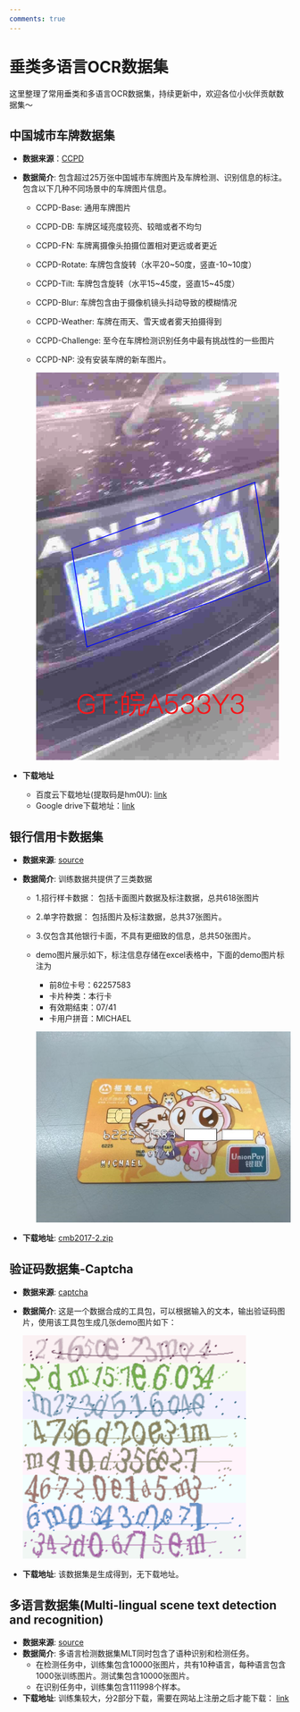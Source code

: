 ```yaml
---
comments: true
---
```



# 垂类多语言OCR数据集

这里整理了常用垂类和多语言OCR数据集，持续更新中，欢迎各位小伙伴贡献数据集～

## 中国城市车牌数据集

- **数据来源**：[CCPD](https://github.com/detectRecog/CCPD)
- **数据简介**: 包含超过25万张中国城市车牌图片及车牌检测、识别信息的标注。包含以下几种不同场景中的车牌图片信息。
  - CCPD-Base: 通用车牌图片
  - CCPD-DB: 车牌区域亮度较亮、较暗或者不均匀
  - CCPD-FN: 车牌离摄像头拍摄位置相对更远或者更近
  - CCPD-Rotate: 车牌包含旋转（水平20\~50度，竖直-10\~10度）
  - CCPD-Tilt: 车牌包含旋转（水平15\~45度，竖直15\~45度）
  - CCPD-Blur: 车牌包含由于摄像机镜头抖动导致的模糊情况
  - CCPD-Weather: 车牌在雨天、雪天或者雾天拍摄得到
  - CCPD-Challenge: 至今在车牌检测识别任务中最有挑战性的一些图片
  - CCPD-NP: 没有安装车牌的新车图片。

    ![](./images/ccpd_demo.png)

- **下载地址**
  - 百度云下载地址(提取码是hm0U): [link](https://pan.baidu.com/s/1i5AOjAbtkwb17Zy-NQGqkw)
  - Google drive下载地址：[link](https://drive.google.com/file/d/1rdEsCUcIUaYOVRkx5IMTRNA7PcGMmSgc/view)

## 银行信用卡数据集

- **数据来源**: [source](https://www.kesci.com/home/dataset/5954cf1372ead054a5e25870)

- **数据简介**: 训练数据共提供了三类数据
  - 1.招行样卡数据： 包括卡面图片数据及标注数据，总共618张图片
  - 2.单字符数据： 包括图片及标注数据，总共37张图片。
  - 3.仅包含其他银行卡面，不具有更细致的信息，总共50张图片。

  - demo图片展示如下，标注信息存储在excel表格中，下面的demo图片标注为
    - 前8位卡号：62257583
    - 卡片种类：本行卡
    - 有效期结束：07/41
    - 卡用户拼音：MICHAEL

    ![](./images/cmb_demo.jpg)

- **下载地址**: [cmb2017-2.zip](https://cdn.kesci.com/cmb2017-2.zip)

## 验证码数据集-Captcha

- **数据来源**: [captcha](https://github.com/lepture/captcha)
- **数据简介**: 这是一个数据合成的工具包，可以根据输入的文本，输出验证码图片，使用该工具包生成几张demo图片如下：

    ![](./images/captcha_demo.png)

- **下载地址**: 该数据集是生成得到，无下载地址。

## 多语言数据集(Multi-lingual scene text detection and recognition)

- **数据来源**: [source](https://rrc.cvc.uab.es/?ch=15&com=downloads)
- **数据简介**: 多语言检测数据集MLT同时包含了语种识别和检测任务。
  - 在检测任务中，训练集包含10000张图片，共有10种语言，每种语言包含1000张训练图片。测试集包含10000张图片。
  - 在识别任务中，训练集包含111998个样本。
- **下载地址**: 训练集较大，分2部分下载，需要在网站上注册之后才能下载：
[link](https://rrc.cvc.uab.es/?ch=15&com=downloads)
